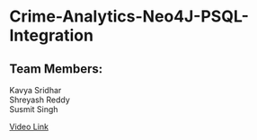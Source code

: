 # Crime-Analytics-Neo4J-PSQL-Integration
## Team Members:  
Kavya Sridhar                            
Shreyash Reddy  
Susmit Singh

[Video Link]([https://example.com](https://drive.google.com/file/d/1ZF9QO7tnyXrrVU-HLYtKCpzHmV4nDAQE/view?usp=sharing))


